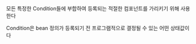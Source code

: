 모든 특정한 Condition들에 부합하여 등록되는 적절한 컴포넌트를 가리키기 위해 사용한다

Condition은 bean 정의가 등록되기 전 프로그램적으로 결정될 수 있는 어떤 상태값이다